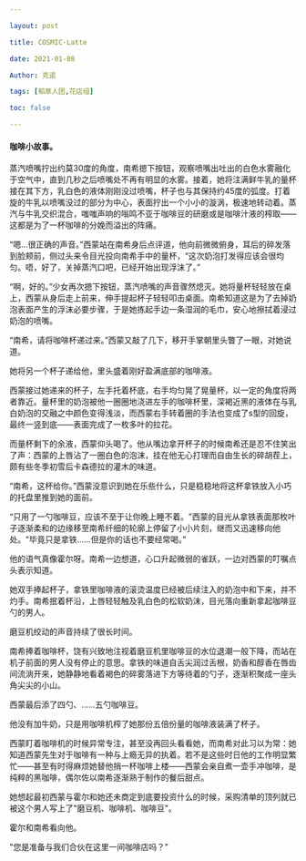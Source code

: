 ```yaml
---

layout: post

title: COSMIC·Latte

date: 2021-01-08

Author: 克诺

tags: [稻草人团,花店组]

toc: false

---
```

#### 咖啡小故事。

蒸汽喷嘴拧出约莫30度的角度，南希摁下按钮，观察喷嘴出吐出的白色水雾融化于空气中，直到几秒之后喷嘴处不再有明显的水雾。接着，她将注满鲜牛乳的量杯接在其下方，乳白色的液体刚刚没过喷嘴，杯子也与其保持约45度的弧度。打着旋的牛乳以喷嘴没过的部分为中心，表面拧出一个小小的漩涡，极速地转动着。蒸汽与牛乳交织混合，嗤嗤声响的嗡鸣不亚于咖啡豆的研磨或是咖啡汁液的榨取——这都是为了一杯咖啡的分娩而溢出的阵痛。

“嗯…很正确的声音。”西蒙站在南希身后点评道，他向前微微俯身，耳后的碎发落到脸颊前，侧过头来令目光投向南希手中的量杯，“这次奶泡打发得应该会很均匀。唔，好了，关掉蒸汽口吧，已经开始出现浮沫了。”

“啊，好的。”少女再次摁下按钮，蒸汽喷嘴的声音骤然熄灭。她将量杯轻轻放在桌上，西蒙从身后走上前来，伸手提起杯子轻轻叩击桌面。南希知道这是为了去掉奶泡表面产生的浮沫必要步骤，于是她拣起手边一条湿润的毛巾，安心地擦拭着浸过奶泡的喷嘴。

“南希，请将咖啡杯递过来。”西蒙又敲了几下，移开手掌朝里头瞥了一眼，对她说道。

她将另一个杯子递给他，里头盛着刚好盈满底部的咖啡液。

西蒙接过她递来的杯子，左手托着杯底，右手均匀晃了晃量杯，以一定的角度将两者靠近。量杯里的奶泡被他一圈圈地浇进左手的咖啡杯里，深褐近黑的液体在与乳白奶泡的交融之中颜色变得浅淡，而西蒙右手转着圈的手法也变成了s型的回旋，最终一竖到底——表面完成了一枚多叶的拉花。

而量杯剩下的余液，西蒙仰头喝了。他从嘴边拿开杯子的时候南希还是忍不住笑出了声：西蒙的上唇沾了一圈白色的泡沫，挂在他无心打理而自由生长的碎胡茬上，颇有些冬季初雪后卡森德拉的灌木的味道。

“南希，这杯给你。”西蒙没意识到她在乐些什么，只是稳稳地将这杯拿铁放入小巧的托盘里推到她的面前。

“只用了一勺咖啡豆，应该不至于让你晚上睡不着。"西蒙的目光从拿铁表面那枚叶子逐渐柔和的边缘移至南希纤细的轮廓上停留了小小片刻，继而又迅速移向他处。"毕竟只是拿铁……但是你的话也不要经常喝。”

他的语气真像霍尔呀。南希一边想道，心口升起微弱的雀跃，一边对西蒙的叮嘱点头表示知道。

她双手捧起杯子，拿铁里咖啡液的滚烫温度已经被后续注入的奶泡中和下来，并不灼手。南希抿着杯沿，上唇轻轻触及乳白色的松软奶沫，目光落向重新拿起咖啡豆勺的男人。

磨豆机绞动的声音持续了很长时间。

南希捧着咖啡杯，饶有兴致地注视着磨豆机里咖啡豆的水位退潮一般下降，而站在机子前面的男人没有停止的意思。拿铁的味道自舌尖润过舌根，奶香和醇香在唇齿间流淌开来，她静静地看着褐色的碎雾落进下方等待着的勺子，逐渐积聚成一座头角尖尖的小山。

西蒙最后添了四勺、……五勺咖啡豆。

他没有加牛奶，只是用咖啡机榨了她那份五倍份量的咖啡液装满了杯子。

西蒙盯着咖啡机的时候异常专注，甚至没再回头看看她，而南希对此习以为常：她知道西蒙先生对于咖啡有一种与上瘾无异的执着。若不是这些时日他的工作明显繁忙——甚至有时得麻烦她替他捎一杯咖啡上楼——西蒙会亲自煮一壶手冲咖啡，是纯粹的黑咖啡，偶尔佐以南希逐渐熟于制作的餐后甜点。

她想起最初西蒙与霍尔和她还未商定到底要投资什么的时候，采购清单的顶列就已被这个男人写上了"磨豆机、咖啡机、咖啡豆"。

霍尔和南希看向他。

"您是准备与我们合伙在这里一间咖啡店吗？" 


